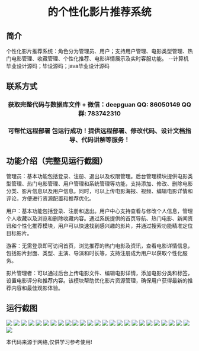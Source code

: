 <p><h1 align="center">的个性化影片推荐系统</h1></p>

## 简介
个性化影片推荐系统：角色分为管理员、用户；支持用户管理、电影类型管理、热门电影管理、收藏管理、个性化推荐、电影详情展示及实时客服功能。    --计算机毕业设计源码；毕设源码；java毕业设计源码


## 联系方式
<p><h3 align="center">获取完整代码与数据库文件 + 微信：deepguan QQ: 86050149 QQ群: 783742310</h3></p>
<p><h3 align="center">可帮忙远程部署 包运行成功！提供远程部署、修改代码、设计文档指导、代码讲解等服务！</h3></p>

## 功能介绍（完整见运行截图）
管理员：基本功能包括登录、注册、退出以及权限管理。后台管理模块提供电影类型管理、热门电影管理、用户管理和系统管理等功能，支持添加、修改、删除电影分类、影片信息以及用户信息。同时，可以上传电影海报、视频、编辑电影详情和评论，方便进行资源配置和推荐优化。

用户：基本功能包括登录、注册和退出。用户中心支持查看与修改个人信息，管理个人收藏以及浏览和删除收藏内容。通过系统提供的首页导航、热门电影、新闻资讯和个性化推荐模块，用户可以快速找到感兴趣的影片，并通过搜索功能精准定位目标影片。

游客：无需登录即可访问首页，浏览推荐的热门电影及资讯，查看电影详情信息，包括影片封面、类型、主演、导演和时长等，支持注册成为用户以获取个性化服务。

影片管理者：可以通过后台上传电影文件、编辑电影详情，添加电影分类和标签，设置电影评分和推荐内容。该模块帮助优化影片资源管理，确保用户获得最新的推荐内容和最佳观影体验。


## 运行截图
![](https://bs-1329754181.cos.ap-shanghai.myqcloud.com/ssm/PersonalizedVideoRecommendationSystem/img/001.jpg)
![](https://bs-1329754181.cos.ap-shanghai.myqcloud.com/ssm/PersonalizedVideoRecommendationSystem/img/002.jpg)
![](https://bs-1329754181.cos.ap-shanghai.myqcloud.com/ssm/PersonalizedVideoRecommendationSystem/img/003.jpg)
![](https://bs-1329754181.cos.ap-shanghai.myqcloud.com/ssm/PersonalizedVideoRecommendationSystem/img/004.jpg)
![](https://bs-1329754181.cos.ap-shanghai.myqcloud.com/ssm/PersonalizedVideoRecommendationSystem/img/005.jpg)
![](https://bs-1329754181.cos.ap-shanghai.myqcloud.com/ssm/PersonalizedVideoRecommendationSystem/img/006.jpg)
![](https://bs-1329754181.cos.ap-shanghai.myqcloud.com/ssm/PersonalizedVideoRecommendationSystem/img/007.jpg)
![](https://bs-1329754181.cos.ap-shanghai.myqcloud.com/ssm/PersonalizedVideoRecommendationSystem/img/008.jpg)
![](https://bs-1329754181.cos.ap-shanghai.myqcloud.com/ssm/PersonalizedVideoRecommendationSystem/img/009.jpg)
![](https://bs-1329754181.cos.ap-shanghai.myqcloud.com/ssm/PersonalizedVideoRecommendationSystem/img/010.jpg)
![](https://bs-1329754181.cos.ap-shanghai.myqcloud.com/ssm/PersonalizedVideoRecommendationSystem/img/011.jpg)
![](https://bs-1329754181.cos.ap-shanghai.myqcloud.com/ssm/PersonalizedVideoRecommendationSystem/img/012.jpg)
![](https://bs-1329754181.cos.ap-shanghai.myqcloud.com/ssm/PersonalizedVideoRecommendationSystem/img/013.jpg)
![](https://bs-1329754181.cos.ap-shanghai.myqcloud.com/ssm/PersonalizedVideoRecommendationSystem/img/014.jpg)
![](https://bs-1329754181.cos.ap-shanghai.myqcloud.com/ssm/PersonalizedVideoRecommendationSystem/img/015.jpg)
![](https://bs-1329754181.cos.ap-shanghai.myqcloud.com/ssm/PersonalizedVideoRecommendationSystem/img/016.jpg)
![](https://bs-1329754181.cos.ap-shanghai.myqcloud.com/ssm/PersonalizedVideoRecommendationSystem/img/017.jpg)
![](https://bs-1329754181.cos.ap-shanghai.myqcloud.com/ssm/PersonalizedVideoRecommendationSystem/img/018.jpg)
![](https://bs-1329754181.cos.ap-shanghai.myqcloud.com/ssm/PersonalizedVideoRecommendationSystem/img/019.jpg)
![](https://bs-1329754181.cos.ap-shanghai.myqcloud.com/ssm/PersonalizedVideoRecommendationSystem/img/020.jpg)
![](https://bs-1329754181.cos.ap-shanghai.myqcloud.com/ssm/PersonalizedVideoRecommendationSystem/img/021.jpg)
![](https://bs-1329754181.cos.ap-shanghai.myqcloud.com/ssm/PersonalizedVideoRecommendationSystem/img/022.jpg)
![](https://bs-1329754181.cos.ap-shanghai.myqcloud.com/ssm/PersonalizedVideoRecommendationSystem/img/023.jpg)
![](https://bs-1329754181.cos.ap-shanghai.myqcloud.com/ssm/PersonalizedVideoRecommendationSystem/img/024.jpg)
![](https://bs-1329754181.cos.ap-shanghai.myqcloud.com/ssm/PersonalizedVideoRecommendationSystem/img/025.jpg)
![](https://bs-1329754181.cos.ap-shanghai.myqcloud.com/ssm/PersonalizedVideoRecommendationSystem/img/026.jpg)

<p>本代码来源于网络,仅供学习参考使用!</p>
